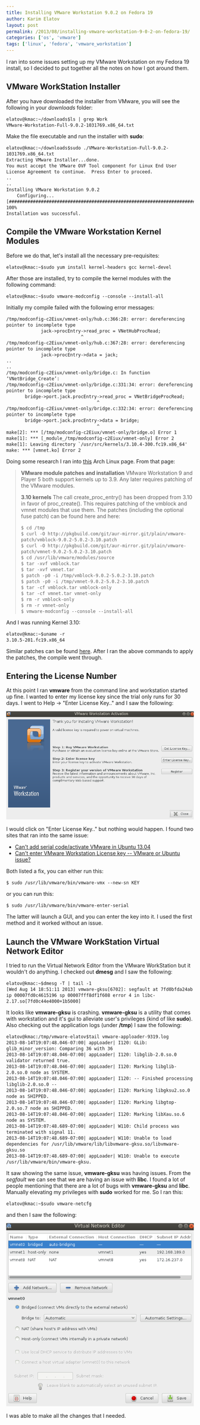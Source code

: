 ```yaml
---
title: Installing VMware Workstation 9.0.2 on Fedora 19
author: Karim Elatov
layout: post
permalink: /2013/08/installing-vmware-workstation-9-0-2-on-fedora-19/
categories: ['os', 'vmware']
tags: ['linux', 'fedora', 'vmware_workstation']
---
```


I ran into some issues setting up my VMware Workstation on my Fedora 19 install, so I decided to put together all the notes on how I got around them.

## VMware WorkStation Installer

After you have downloaded the installer from VMware, you will see the following in your *downloads* folder:

    elatov@kmac:~/downloads$ls | grep Work
    VMware-Workstation-Full-9.0.2-1031769.x86_64.txt


Make the file executable and run the installer with **sudo**:

    elatov@kmac:~/downloads$sudo ./VMware-Workstation-Full-9.0.2-1031769.x86_64.txt
    Extracting VMware Installer...done.
    You must accept the VMware OVF Tool component for Linux End User
    License Agreement to continue.  Press Enter to proceed.
    ..
    ..
    Installing VMware Workstation 9.0.2
        Configuring...
    [######################################################################] 100%
    Installation was successful.


## Compile the VMware Workstation Kernel Modules

Before we do that, let's install all the necessary pre-requisites:

    elatov@kmac:~$sudo yum install kernel-headers gcc kernel-devel


After those are installed, try to compile the kernel modules with the following command:

    elatov@kmac:~$sudo vmware-modconfig --console --install-all


Initially my compile failed with the following error messages:

    /tmp/modconfig-c2Eiux/vmnet-only/hub.c:366:28: error: dereferencing pointer to incomplete type
                 jack->procEntry->read_proc = VNetHubProcRead;
                                ^
    /tmp/modconfig-c2Eiux/vmnet-only/hub.c:367:28: error: dereferencing pointer to incomplete type
                 jack->procEntry->data = jack;
    ..
    ..
    /tmp/modconfig-c2Eiux/vmnet-only/bridge.c: In function ‘VNetBridge_Create’:
    /tmp/modconfig-c2Eiux/vmnet-only/bridge.c:331:34: error: dereferencing pointer to incomplete type
           bridge->port.jack.procEntry->read_proc = VNetBridgeProcRead;
                                      ^
    /tmp/modconfig-c2Eiux/vmnet-only/bridge.c:332:34: error: dereferencing pointer to incomplete type
           bridge->port.jack.procEntry->data = bridge;
                                      ^
    make[2]: *** [/tmp/modconfig-c2Eiux/vmnet-only/bridge.o] Error 1
    make[1]: *** [_module_/tmp/modconfig-c2Eiux/vmnet-only] Error 2
    make[1]: Leaving directory `/usr/src/kernels/3.10.4-300.fc19.x86_64'
    make: *** [vmnet.ko] Error 2


Doing some research I ran into [this](https://communities.vmware.com/thread/453956) Arch Linux page. From that page:

> **VMware module patches and installation**
> VMware Workstation 9 and Player 5 both support kernels up to 3.9. Any later requires patching of the VMware modules.
>
> **3.10 kernels**
> The call create_proc_entry() has been dropped from 3.10 in favor of proc_create(). This requires patching of the vmblock and vmnet modules that use them. The patches (including the optional fuse patch) can be found here and here:
>
>     $ cd /tmp
>     $ curl -O http://pkgbuild.com/git/aur-mirror.git/plain/vmware-patch/vmblock-9.0.2-5.0.2-3.10.patch
>     $ curl -O http://pkgbuild.com/git/aur-mirror.git/plain/vmware-patch/vmnet-9.0.2-5.0.2-3.10.patch
>     $ cd /usr/lib/vmware/modules/source
>     $ tar -xvf vmblock.tar
>     $ tar -xvf vmnet.tar
>     $ patch -p0 -i /tmp/vmblock-9.0.2-5.0.2-3.10.patch
>     $ patch -p0 -i /tmp/vmnet-9.0.2-5.0.2-3.10.patch
>     $ tar -cf vmblock.tar vmblock-only
>     $ tar -cf vmnet.tar vmnet-only
>     $ rm -r vmblock-only
>     $ rm -r vmnet-only
>     $ vmware-modconfig --console --install-all
>

And I was running Kernel 3.10:

    elatov@kmac:~$uname -r
    3.10.5-201.fc19.x86_64


Similar patches can be found [here](http://www.yfwongricky.name/2013/07/vmblock-patch-for-linux-310-vmware.html). After I ran the above commands to apply the patches, the compile went through.

## Entering the License Number

At this point I ran **vmware** from the command line and workstation started up fine. I wanted to enter my license key since the trial only runs for 30 days. I went to Help -> "Enter License Key.." and I saw the following:

![vmware ws enter license key Installing VMware Workstation 9.0.2 on Fedora 19](https://github.com/elatov/uploads/raw/master/2013/08/vmware-ws-enter-license-key.png)

I would click on "Enter License Key.." but nothing would happen. I found two sites that ran into the same issue:

*   [Can't add serial code/activate VMware in Ubuntu 13.04](http://askubuntu.com/questions/285373/cant-add-serial-code-activate-vmware-in-ubuntu-13-04)
*   [Can't enter VMware Workstation License key -- VMware or Ubuntu issue?](https://ubuntuforums.org/showthread.php?t=2168409)

Both listed a fix, you can either run this:

    $ sudo /usr/lib/vmware/bin/vmware-vmx --new-sn KEY


or you can run this:

    $ sudo /usr/lib/vmware/bin/vmware-enter-serial


The latter will launch a GUI, and you can enter the key into it. I used the first method and it worked without an issue.

## Launch the VMware WorkStation Virtual Network Editor

I tried to run the Virtual Network Editor from the VMware WorkStation but it wouldn't do anything. I checked out **dmesg** and I saw the following:

    elatov@kmac:~$dmesg -T | tail -1
    [Wed Aug 14 18:51:11 2013] vmware-gksu[6702]: segfault at 7fd0bfda24ab ip 00007fd0c4615196 sp 00007fff8df1f608 error 4 in libc-2.17.so[7fd0c44e4000+1b5000]


It looks like **vmware-gksu** is crashing. **vmware-gksu** is a utility that comes with workstation and it's gui to alleviate user's privileges (kind of like **sudo**). Also checking out the application logs (under **/tmp**) I saw the following:

    elatov@kmac:/tmp/vmware-elatov$tail vmware-apploader-9319.log
    2013-08-14T19:07:48.046-07:00| appLoader| I120: GLib: glib_minor_version: Comparing 36 with 36
    2013-08-14T19:07:48.046-07:00| appLoader| I120: libglib-2.0.so.0 validator returned true.
    2013-08-14T19:07:48.046-07:00| appLoader| I120: Marking libglib-2.0.so.0 node as SYSTEM.
    2013-08-14T19:07:48.046-07:00| appLoader| I120: -- Finished processing libglib-2.0.so.0 --
    2013-08-14T19:07:48.046-07:00| appLoader| I120: Marking libgksu2.so.0 node as SHIPPED.
    2013-08-14T19:07:48.046-07:00| appLoader| I120: Marking libgtop-2.0.so.7 node as SHIPPED.
    2013-08-14T19:07:48.046-07:00| appLoader| I120: Marking libXau.so.6 node as SYSTEM.
    2013-08-14T19:07:48.689-07:00| appLoader| W110: Child process was terminated with signal 11.
    2013-08-14T19:07:48.689-07:00| appLoader| W110: Unable to load dependencies for /usr/lib/vmware/lib/libvmware-gksu.so/libvmware-gksu.so
    2013-08-14T19:07:48.689-07:00| appLoader| W110: Unable to execute /usr/lib/vmware/bin/vmware-gksu.


It saw showing the same issue, **vmware-gksu** was having issues. From the *segfault* we can see that we are having an issue with **libc**. I found a lot of people mentioning that there are a lot of bugs with **vmware-gksu** and **libc**. Manually elevating my privileges with **sudo** worked for me. So I ran this:

    elatov@kmac:~$sudo vmware-netcfg


and then I saw the following:

![network editor started Installing VMware Workstation 9.0.2 on Fedora 19](https://github.com/elatov/uploads/raw/master/2013/08/network-editor-started.png)

I was able to make all the changes that I needed.

